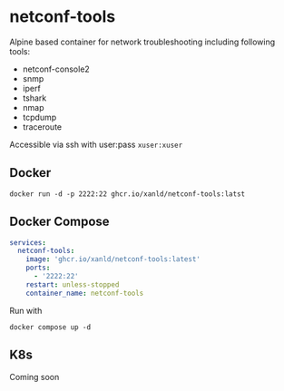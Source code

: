 # netconf-tools

Alpine based container for network troubleshooting including following tools:

* netconf-console2
* snmp
* iperf
* tshark
* nmap
* tcpdump
* traceroute

Accessible via ssh with user:pass `xuser:xuser`


## Docker

`docker run -d -p 2222:22 ghcr.io/xanld/netconf-tools:latst`


## Docker Compose

```yaml
services:
  netconf-tools:
    image: 'ghcr.io/xanld/netconf-tools:latest'
    ports:
      - '2222:22'
    restart: unless-stopped
    container_name: netconf-tools
```

Run with

`docker compose up -d`

## K8s

Coming soon
